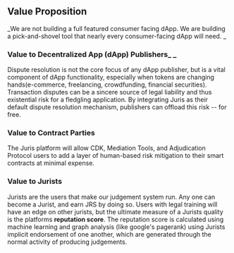 ## Value Proposition

_We are not building a full featured consumer facing dApp. We are building a pick-and-shovel tool that nearly every consumer-facing dApp will need.  _

### Value to Decentralized App \(dApp\) Publishers_ _

Dispute resolution is not the core focus of any dApp publisher, but is a vital component of dApp functionality, especially when tokens are changing hands\(e-commerce, freelancing, crowdfunding, financial securities\). Transaction disputes can be a sincere source of legal liability and thus existential risk for a fledgling application. By integrating Juris as their default dispute resolution mechanism, publishers can offload this risk -- for free.

### Value to Contract Parties

The Juris platform will allow CDK, Mediation Tools, and Adjudication Protocol users to add a layer of human-based risk mitigation to their smart contracts at minimal expense.

### Value to Jurists

Jurists are the users that make our judgement system run. Any one can become a Jurist, and earn JRS by doing so. Users with legal training will have an edge on other jurists, but the ultimate measure of a Jurists quality is the platforms **reputation score**. The reputation score is calculated using machine learning and graph analysis \(like google's pagerank\) using Jurists implicit endorsement of one another, which are generated through the normal activity of producing judgements. 

